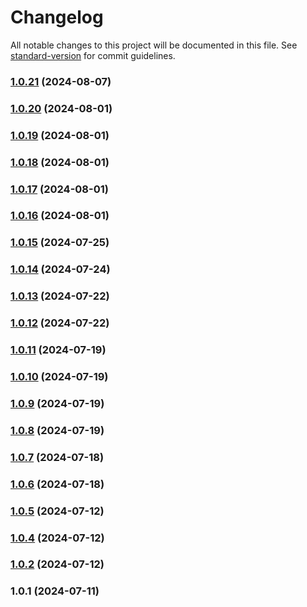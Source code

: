 # Changelog

All notable changes to this project will be documented in this file. See [standard-version](https://github.com/conventional-changelog/standard-version) for commit guidelines.

### [1.0.21](https://github.com/JakeMcGuire55/TripleJ-GS-Database/compare/v1.0.20...v1.0.21) (2024-08-07)

### [1.0.20](https://github.com/JakeMcGuire55/TripleJ-GS-Database/compare/v1.0.19...v1.0.20) (2024-08-01)

### [1.0.19](https://github.com/JakeMcGuire55/TripleJ-GS-Database/compare/v1.0.18...v1.0.19) (2024-08-01)

### [1.0.18](https://github.com/JakeMcGuire55/TripleJ-GS-Database/compare/v1.0.17...v1.0.18) (2024-08-01)

### [1.0.17](https://github.com/JakeMcGuire55/TripleJ-GS-Database/compare/v1.0.16...v1.0.17) (2024-08-01)

### [1.0.16](https://github.com/JakeMcGuire55/TripleJ-GS-Database/compare/v1.0.15...v1.0.16) (2024-08-01)

### [1.0.15](https://github.com/JakeMcGuire55/TripleJ-GS-Database/compare/v1.0.14...v1.0.15) (2024-07-25)

### [1.0.14](https://github.com/JakeMcGuire55/TripleJ-GS-Database/compare/v1.0.13...v1.0.14) (2024-07-24)

### [1.0.13](https://github.com/JakeMcGuire55/TripleJ-GS-Database/compare/v1.0.12...v1.0.13) (2024-07-22)

### [1.0.12](https://github.com/JakeMcGuire55/TripleJ-GS-Database/compare/v1.0.11...v1.0.12) (2024-07-22)

### [1.0.11](https://github.com/JakeMcGuire55/TripleJ-GS-Database/compare/v1.0.10...v1.0.11) (2024-07-19)

### [1.0.10](https://github.com/JakeMcGuire55/TripleJ-GS-Database/compare/v1.0.9...v1.0.10) (2024-07-19)

### [1.0.9](https://github.com/JakeMcGuire55/TripleJ-GS-Database/compare/v1.0.8...v1.0.9) (2024-07-19)

### [1.0.8](https://github.com/JakeMcGuire55/TripleJ-GS-Database/compare/v1.0.7...v1.0.8) (2024-07-19)

### [1.0.7](https://github.com/JakeMcGuire55/TripleJ-GS-Database/compare/v1.0.6...v1.0.7) (2024-07-18)

### [1.0.6](https://github.com/JakeMcGuire55/TripleJ-GS-Database/compare/v1.0.5...v1.0.6) (2024-07-18)

### [1.0.5](https://github.com/JakeMcGuire55/TripleJ-GS-Database/compare/v1.0.4...v1.0.5) (2024-07-12)

### [1.0.4](https://github.com/JakeMcGuire55/TripleJ-GS-Database/compare/v1.0.1...v1.0.4) (2024-07-12)

### [1.0.2](https://github.com/JakeMcGuire55/TripleJ-GS-Database/compare/v1.0.1...v1.0.2) (2024-07-12)

### 1.0.1 (2024-07-11)
